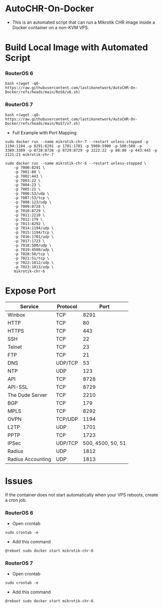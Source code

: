 # AutoCHR-On-Docker
- This is an automated script that can run a Mikrotik CHR image inside a Docker container on a non-KVM VPS.
# Build Local Image with Automated Script
### RouterOS 6
```
bash <(wget -qO- https://raw.githubusercontent.com/lastikonetwork/AutoCHR-On-Docker/refs/heads/main/RoS6/v6.sh)
```

### RouterOS 7
```
bash <(wget -qO- https://raw.githubusercontent.com/lastikonetwork/AutoCHR-On-Docker/refs/heads/main/RoS7/v7.sh)
```

- Full Example with Port Mapping

```
sudo docker run --name mikrotik-chr-7 --restart unless-stopped -p 1194:1194 -p 8291:8291 -p 1701:1701 -p 5900:5900 -p 500:500 -p 3389:3389 -p 8728:8728 -p 8729:8729 -p 2222:22 -p 80:80 -p 443:443 -p 2121:21 mikrotik-chr-7
```

```
sudo docker run --name mikrotik-chr-6 --restart unless-stopped \
    -p 7000:8291 \
    -p 7001:80 \
    -p 7002:443 \
    -p 7003:22 \
    -p 7004:23 \
    -p 7005:21 \
    -p 7006:53/udp \
    -p 7007:53/tcp \
    -p 7008:123/udp \
    -p 7009:8728 \
    -p 7010:8729 \
    -p 7011:2210 \
    -p 7012:179 \
    -p 7013:8292 \
    -p 7014:1194/udp \
    -p 7015:1194/tcp \
    -p 7016:1701/udp \
    -p 7017:1723 \
    -p 7018:500/udp \
    -p 7019:4500/udp \
    -p 7020:50/tcp \
    -p 7021:51/tcp \
    -p 7022:1812/udp \
    -p 7023:1813/udp \
    mikrotik-chr-6
```

# Expose Port
| Service          | Protocol | Port |
|------------------|----------|------|
| Winbox           | TCP      | 8291 |
| HTTP             | TCP      | 80   |
| HTTPS            | TCP      | 443  |
| SSH              | TCP      | 22   |
| Telnet           | TCP      | 23   |
| FTP              | TCP      | 21   |
| DNS              | UDP/TCP  | 53   |
| NTP              | UDP      | 123  |
| API              | TCP      | 8728 |
| API-SSL          | TCP      | 8729 |
| The Dude Server  | TCP      | 2210 |
| BGP              | TCP      | 179  |
| MPLS             | TCP      | 8292 |
| OVPN             | TCP/UDP  | 1194 |
| L2TP             | UDP      | 1701 |
| PPTP             | TCP      | 1723 |
| IPSec            | UDP/TCP  | 500, 4500, 50, 51 |
| Radius           | UDP      | 1812 |
| Radius Accounting| UDP      | 1813 |

# Issues
If the container does not start automatically when your VPS reboots, create a cron job.

### RouterOS 6
- Open crontab
```
sudo crontab -e
```
- Add this command
```
@reboot sudo docker start mikrotik-chr-6
```
### RouterOS 7
- Open crontab
```
sudo crontab -e
```
- Add this command
```
@reboot sudo docker start mikrotik-chr-6
```
